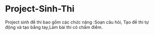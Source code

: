 # Project-Sinh-Thi
Project sinh đề thi bao gồm các chức năng :Soạn câu hỏi, Tạo đề thi tự động và tạo bằng tay,Làm bài thi có chấm điểm.
